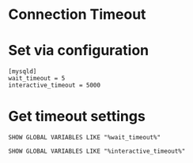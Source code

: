 # Connection Timeout

# Set via configuration
```
[mysqld]
wait_timeout = 5
interactive_timeout = 5000
```

# Get timeout settings
```
SHOW GLOBAL VARIABLES LIKE "%wait_timeout%"

SHOW GLOBAL VARIABLES LIKE "%interactive_timeout%"
```
